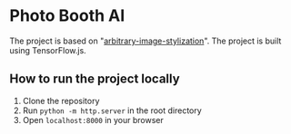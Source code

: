 # Photo Booth AI

The project is based on "[arbitrary-image-stylization](https://github.com/reiinakano/arbitrary-image-stylization-tfjs/)".
The project is built using TensorFlow.js.

## How to run the project locally

1. Clone the repository
2. Run `python -m http.server` in the root directory
3. Open `localhost:8000` in your browser
